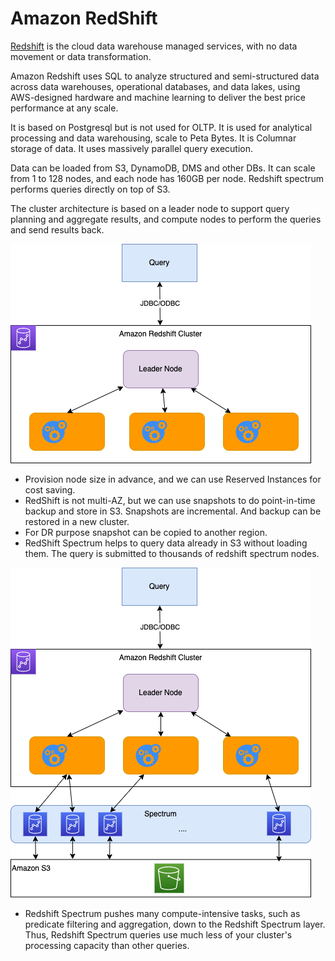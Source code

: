 # Amazon RedShift

[Redshift](https://aws.amazon.com/redshift/) is the cloud data warehouse managed services, with no data movement or data transformation. 

Amazon Redshift uses SQL to analyze structured and semi-structured data across data warehouses, operational databases, and data lakes, using AWS-designed hardware and machine learning to deliver the best price performance at any scale.

It is based on Postgresql but is not used for OLTP. It is used for analytical processing and data warehousing, scale to Peta Bytes. It is Columnar storage of data. It uses massively parallel query execution.

Data can be loaded from S3, DynamoDB, DMS and other DBs. It can scale from 1 to 128 nodes, and each node has 160GB per node. Redshift spectrum performs queries directly on top of S3.

The cluster architecture is based on a leader node to support query planning and aggregate results, and compute nodes to perform the queries and send results back.

![](./diagrams/redshift-arch.drawio.png)

* Provision node size in advance, and we can use Reserved Instances for cost saving.
* RedShift is not multi-AZ, but we can use snapshots to do point-in-time backup and store in S3. Snapshots are incremental. And backup can be restored in a new cluster.
* For DR purpose snapshot can be copied to another region.
* RedShift Spectrum helps to query data already in S3 without loading them. The query is submitted to thousands of redshift spectrum nodes.

![](./diagrams/redshift-spectrum-arch.drawio.png)

* Redshift Spectrum pushes many compute-intensive tasks, such as predicate filtering and aggregation, down to the Redshift Spectrum layer. Thus, Redshift Spectrum queries use much less of your cluster's processing capacity than other queries. 
